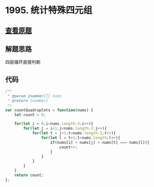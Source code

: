 # 1995. 统计特殊四元组

## [查看原题](https://leetcode-cn.com/problems/count-special-quadruplets/)

## 解题思路

四层循环直接判断

## 代码

```js
/**
 * @param {number[]} nums
 * @return {number}
 */
var countQuadruplets = function(nums) {
	let count = 0;

	for(let i = 0;i<nums.length-3;i++){
		for(let j = i+1;j<nums.length-2;j++){
			for(let t = j+1;t<nums.length-1;t++){
				for(let l = t+1;l<nums.length;l++){
					if(nums[i] + nums[j] + nums[t] === nums[l]){
						count++;
					}
				}
			}
		}
	}
	return count;
};

```